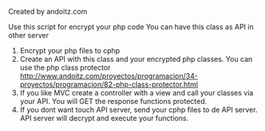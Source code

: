 Created by andoitz.com

Use this script for encrypt your php code
You can have this class as API in other server
1. 	Encrypt your php files to cphp
2. 	Create an API with this class and your encrypted php classes. 
	You can use the php class protector http://www.andoitz.com/proyectos/programacion/34-proyectos/programacion/82-php-class-protector.html
3.	If you like MVC create a controller with a view and call your classes via your API. You will GET the response functions protected.
4.	If you dont want touch API server, send your cphp files to de API server. API server will decrypt and execute your functions.